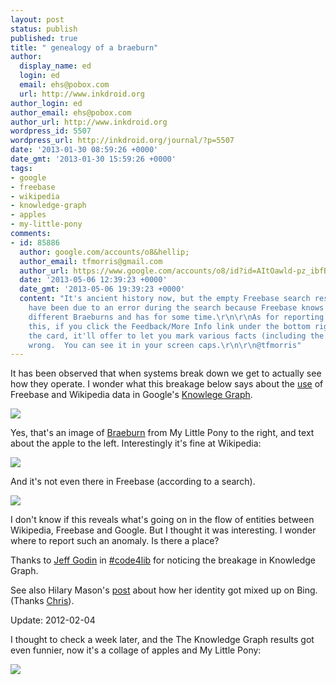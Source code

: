 ```yaml
---
layout: post
status: publish
published: true
title: " genealogy of a braeburn"
author:
  display_name: ed
  login: ed
  email: ehs@pobox.com
  url: http://www.inkdroid.org
author_login: ed
author_email: ehs@pobox.com
author_url: http://www.inkdroid.org
wordpress_id: 5507
wordpress_url: http://inkdroid.org/journal/?p=5507
date: '2013-01-30 08:59:26 +0000'
date_gmt: '2013-01-30 15:59:26 +0000'
tags:
- google
- freebase
- wikipedia
- knowledge-graph
- apples
- my-little-pony
comments:
- id: 85886
  author: google.com/accounts/o8&hellip;
  author_email: tfmorris@gmail.com
  author_url: https://www.google.com/accounts/o8/id?id=AItOawld-pz_ibfBuIZ2hkuRWFiHcZh9-2OSOCg
  date: '2013-05-06 12:39:23 +0000'
  date_gmt: '2013-05-06 19:39:23 +0000'
  content: "It's ancient history now, but the empty Freebase search results most of
    have been due to an error during the search because Freebase knows about many
    different Braeburns and has for some time.\r\n\r\nAs for reporting problems like
    this, if you click the Feedback/More Info link under the bottom right corner of
    the card, it'll offer to let you mark various facts (including the image) as being
    wrong.  You can see it in your screen caps.\r\n\r\n@tfmorris"
---
```


<p>It has been observed that when systems break down we get to actually see how they operate. I wonder what this breakage below says about the <a href="http://www.guardian.co.uk/technology/2013/jan/19/google-search-knowledge-graph-singhal-interview">use</a> of Freebase and Wikipedia data in Google's <a href="http://www.google.com/insidesearch/features/search/knowledge.html">Knowlege Graph</a>.</p>
<p><a href="https://www.google.com/#q=braeburn&fp=82bae2c3ce10781c"><img class="img-responsive" src="http://inkdroid.org/images/braeburn-kg.png"/></a></p>
<p>Yes, that's an image of <a href="http://mlp.wikia.com/wiki/Braeburn">Braeburn</a> from My Little Pony to the right, and text about the apple to the left. Interestingly it's fine at Wikipedia:</p>
<p><a href="http://en.wikipedia.org/wiki/Braeburn"><img class="img-responsive" src="http://inkdroid.org/images/braeburn-wp.png"/></a></p>
<p>And it's not even there in Freebase (according to a search).</p>
<p><a href="http://www.freebase.com/search?limit=30&start=0&query=braeburn"><img class="img-responsive" src="http://inkdroid.org/images/braeburn-fb.png"/></a></p>
<p>I don't know if this reveals what's going on in the flow of entities between Wikipedia, Freebase and Google. But I thought it was interesting. I wonder where to report such an anomaly. Is there a place?</p>
<p>Thanks to <a href="https://plus.google.com/107581973435023382062/posts">Jeff Godin</a> in <a href="irc:irc.feenode.net/code4lib">#code4lib</a> for noticing the breakage in Knowledge Graph.</p>
<p>See also Hilary Mason's <a href="http://www.hilarymason.com/blog/im-a-dead-celebrity/">post</a> about how her identity got mixed up on Bing. (Thanks <a href="http://improbable.org/chris">Chris</a>).</p>
<p>Update: 2012-02-04</p>
<p>I thought to check a week later, and the The Knowledge Graph results got even funnier, now it's a collage of apples and My Little Pony:</p>
<p><img class="img-responsive" src="http://inkdroid.org/images/braeburn-kg2.png"/></p>
